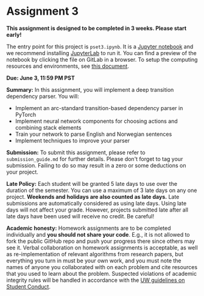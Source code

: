 # Assignment 3

**This assignment is designed to be completed in 3 weeks. Please start early!**

The entry point for this project is `pset3.ipynb`. It is a [Jupyter notebook](https://jupyter.org/) and we recommend installing [JupyterLab](https://jupyter.org/install.html) to run it. You can find a preview of the notebook by clicking the file on GitLab in a browser. To setup the computing resources and environments, see [this document](https://docs.google.com/document/d/1iuG6dNRAuhOU7K2ZeLNzIaV1w2InvMGq6VazBzZKFu4/edit?usp=sharing).

**Due: June 3, 11:59 PM PST**

**Summary:** 
In this assignment, you will implement a deep transition dependency parser. You will:

- Implement an arc-standard transition-based dependency parser in PyTorch
- Implement neural network components for choosing actions and combining stack elements
- Train your network to parse English and Norwegian sentences
- Implement techniques to improve your parser

**Submission:** To submit this assignment, please refer to `submission_guide.md` for further details. Please don't forget to tag your submission. Failing to do so may result in a zero or some deductions on your project.

**Late Policy:** Each student will be granted 5 late days to use over the duration of the semester. You can use a maximum of 3 late days on any one project. **Weekends and holidays are also counted as late days.** Late submissions are automatically considered as using late days. Using late days will not affect your grade. However, projects submitted late after all late days have been used will receive no credit. Be careful!

**Academic honesty:** Homework assignments are to be completed individually and **you should not share your code**. E.g., it is not allowed to fork the public GitHub repo and push your progress there since others may see it. Verbal collaboration on homework assignments is acceptable, as well as re-implementation of relevant algorithms from research papers, but everything you turn in must be your own work, and you must note the names of anyone you collaborated with on each problem and cite resources that you used to learn about the problem. Suspected violations of academic integrity rules will be handled in accordance with the [UW guidelines on Student Conduct](https://www.washington.edu/cssc/for-students/overview-of-the-student-conduct-process/).
